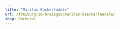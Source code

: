 ```yaml
---
title: "Maritas Bäckerlädele"
url: /freiburg-im-breisgau/maritas-baeckerlaedele/
shop: Bäckerei
---
```

